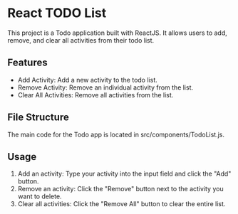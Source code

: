 # React TODO List 
This project is a Todo application built with ReactJS. It allows users to add, remove, and clear all activities from their todo list.

## Features
- Add Activity: Add a new activity to the todo list.
- Remove Activity: Remove an individual activity from the list.
- Clear All Activities: Remove all activities from the list.

## File Structure
The main code for the Todo app is located in src/components/TodoList.js.

## Usage
1. Add an activity: Type your activity into the input field and click the "Add" button.
2. Remove an activity: Click the "Remove" button next to the activity you want to delete.
3. Clear all activities: Click the "Remove All" button to clear the entire list.

